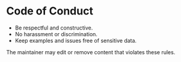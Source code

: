 # Code of Conduct

- Be respectful and constructive.
- No harassment or discrimination.
- Keep examples and issues free of sensitive data.

The maintainer may edit or remove content that violates these rules.
